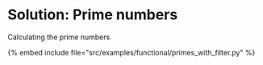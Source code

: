 # Solution: Prime numbers

Calculating the prime numbers

{% embed include file="src/examples/functional/primes_with_filter.py" %}



